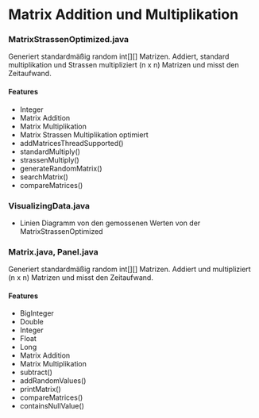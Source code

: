 # Matrix Addition und Multiplikation

### MatrixStrassenOptimized.java

Generiert standardmäßig random int[][] Matrizen. Addiert, standard multiplikation und Strassen multipliziert (n x n) Matrizen und misst den Zeitaufwand.
#### Features
* Integer
* Matrix Addition
* Matrix Multiplikation
* Matrix Strassen Multiplikation optimiert
* addMatricesThreadSupported()
* standardMultiply()
* strassenMultiply()
* generateRandomMatrix()
* searchMatrix()
* compareMatrices()

### VisualizingData.java
* Linien Diagramm von den gemossenen Werten von der MatrixStrassenOptimized

### Matrix.java, Panel.java

Generiert standardmäßig random int[][] Matrizen. Addiert und multipliziert (n x n) Matrizen und misst den Zeitaufwand.
#### Features
* BigInteger
* Double
* Integer
* Float
* Long
* Matrix Addition
* Matrix Multiplikation
* subtract()
* addRandomValues()
* printMatrix()
* compareMatrices()
* containsNullValue()
  
